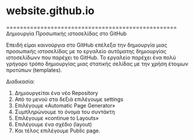 # website.github.io
==================================================
Δημιουργία Προσωπικής ιστοσελίδας στο GitHub

Επειδή είμαι καινούργια στο GitHub επέλεξα την δημιουργία μιας προσωπικής ιστοσελίδας με το εργαλείο αυτόματης δημιουργίας ιστοσελίδωνv που παρέχει το GitHub. Το εργαλείο παρέχει ένα πολύ γρήγορο τρόπο δημιουργίας μιας στατικής σελίδας  με την χρήση έτοιμων προτύπων (templates). 

Διαδικασία:
1.	Δημιουργείται ένα νέο Repository 
2.	Από το μενού στα δεξιά επιλέγουμε settings 
3.	Επιλέγουμε «Automatic Page Generator»
4.	Συμπληρώνουμε το όνομα του συντάκτη
5.	Επιλέγουμε «continue to Layouts»
6.	Επιλέγουμε ένα σχέδιο (layout)
7.	Και τέλος επιλέγουμε Public page.





